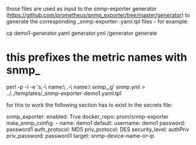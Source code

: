 those files are used as input to the snmp-exporter generator (https://github.com/prometheus/snmp_exporter/tree/master/generator) to generate the corresponding _snmp-exporter-<module-name>.yaml.tpl files - for example:

cp demo1-generator.yaml generator.yml
<path-to-generator>/generator generate
# this prefixes the metric names with snmp_
perl -p -i -e 's,-\ name:\ ,-\ name:\ snmp_,g' snmp.yml > ../../templates/_snmp-exporter-demo1.yaml.tpl

for this to work the following section has to exist in the secrets file:

snmp_exporter:
  enabled: True
  docker_repo: prom/snmp-exporter
  maia_snmp_config:
    - name: demo1
      default:
      username: demo1
      password: password1
      auth_protocol: MD5
      priv_protocol: DES
      security_level: authPriv
      priv_password: password1
      target: snmp-device-name-or-ip
